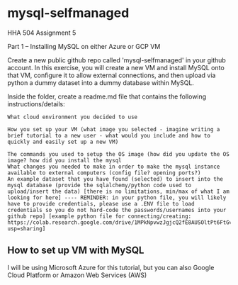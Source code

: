 # mysql-selfmanaged
HHA 504 Assignment 5

Part 1 – Installing MySQL on either Azure or GCP VM

Create a new public github repo called 'mysql-selfmanaged' in your github account. In this exercise, you will create a new VM and install MySQL onto that VM, configure it to allow external connections, and then upload via python a dummy dataset into a dummy database within MySQL.

Inside the folder, create a readme.md file that contains the following instructions/details: 

    What cloud environment you decided to use

    How you set up your VM (what image you selected - imagine writing a brief tutorial to a new user - what would you include and how to quickly and easily set up a new VM) 

    The commands you used to setup the OS image (how did you update the OS image? how did you install the mysql 
    What changes you needed to make in order to make the mysql instance available to external computers (config file? opening ports?) 
    An example dataset that you have found (selected) to insert into the mysql database (provide the sqlalchemy/python code used to upload/insert the data) [there is no limitations, min/max of what I am looking for here] ---- REMINDER: in your python file, you will likely have to provide credentials, please use a .ENV file to load credentials so you do not hard-code the passwords/usernames into your github repo] [example python file for connecting/creating: https://colab.research.google.com/drive/1MPkNpvwzJgjcQ2fE8AUSOltPt6FtGvRB?usp=sharing] 


## How to set up VM with MySQL

I will be using Microsoft Azure for this tutorial, but you can also Google Cloud Platform or Amazon Web Services (AWS)
